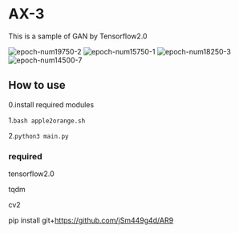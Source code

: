 # AX-3
This is a sample of GAN by Tensorflow2.0

![epoch-num19750-2](https://user-images.githubusercontent.com/47020182/67148994-ea5bed80-f2e0-11e9-9e25-42705e55c531.png)
![epoch-num15750-1](https://user-images.githubusercontent.com/47020182/67149004-0d869d00-f2e1-11e9-8cf2-a411d91ae619.png)
![epoch-num18250-3](https://user-images.githubusercontent.com/47020182/67149019-373fc400-f2e1-11e9-86c1-688a7658df5d.png)
![epoch-num14500-7](https://user-images.githubusercontent.com/47020182/67149036-766e1500-f2e1-11e9-863e-145d3b2de903.png)


## How to use
0.install required modules

1.`bash apple2orange.sh`

2.`python3 main.py` 

### required
tensorflow2.0

tqdm

cv2

pip install git+https://github.com/jSm449g4d/AR9

